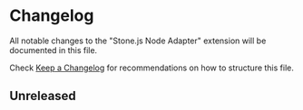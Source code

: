 # Changelog

All notable changes to the "Stone.js Node Adapter" extension will be documented in this file.

Check [Keep a Changelog](http://keepachangelog.com/) for recommendations on how to structure this file.

## Unreleased
